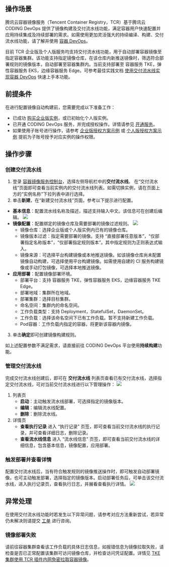 ## 操作场景 

腾讯云容器镜像服务（Tencent Container Registry，TCR）基于腾讯云 CODING DevOps 提供了镜像构建及交付流水线功能，满足容器用户快速配置并应用持续集成及持续部署的需求。如需使用更加灵活强大的持续编译、构建、交付流水线功能，请了解并使用 [容器 DevOps]( https://console.cloud.tencent.com/coding/container-devops)。

目前 TCR 企业版及个人版服务均支持交付流水线功能，用于自动部署容器镜像至指定容器集群。该功能支持指定镜像仓库，在该仓库内新推送镜像时，筛选符合部署规则的镜像版本，自动部署至容器集群内。当前支持部署至 容器服务 TKE，弹性容器服务 EKS，边缘容器服务 Edge。可参考最佳实践文档 [使用交付流水线实现容器 DevOps](https://cloud.tencent.com/document/product/1141/48186) 快速上手本功能。


## 前提条件 

在进行配置镜像自动构建前，您需要完成以下准备工作：
- 已成功 [购买企业版实例](https://cloud.tencent.com/document/product/1141/51110)，或已初始化个人版实例。
- 已开通 CODING DevOps 服务，并完成授权操作。详情请参见 [开通服务](https://cloud.tencent.com/document/product/1115/37268)。
- 如果使用子账号进行操作，请参考 [企业版授权方案示例](https://cloud.tencent.com/document/product/1141/41417) 或 [个人版授权方案示例](https://cloud.tencent.com/document/product/1141/41409) 提前为子账号授予对应实例的操作权限。

## 操作步骤

### 创建交付流水线
1. 登录 [容器镜像服务控制台](https://console.cloud.tencent.com/tcr)，选择左侧导航栏中的**交付流水线**。
在“交付流水线”页面即可查看当前实例内的交付流水线列表。如需切换实例，请在页面上方的“实例名称”下拉列表中进行选择。
2. 单击**新建**，在“新建交付流水线”页面，参考以下提示进行配置。
 - **基本信息**：配置流水线名称及描述，描述支持输入中文。该信息可在创建后编辑。
 ![](https://qcloudimg.tencent-cloud.cn/raw/7a72fb301ba50aa0da86231ef3c98c55.png)
 - **镜像配置**：配置绑定的镜像仓库及需要部署的镜像过滤规则。
 ![](https://qcloudimg.tencent-cloud.cn/raw/fe577d9d676c35d8dce0c00fce1d0a8a.png)
      - 镜像仓库：选择企业版或个人版实例内已有的镜像仓库。
      - 镜像版本过滤：指定需要部署的镜像。支持 “直接部署任意版本”，“仅部署指定名称版本”，“仅部署指定规则版本”。其中指定规则为正则表达式输入。
      - 镜像来源：可选择平台构建镜像或本地推送镜像。如该镜像仓库尚未配置镜像自动构建，可选择使用平台构建镜像。如需使用自建的 CI 服务构建镜像或手动打包镜像，可选择本地推送镜像。
 -  **应用部署**：配置镜像部署环境。
      -  部署平台：支持 容器服务 TKE，弹性容器服务 EKS，边缘容器服务 TKE Edge。
      -  部署地域：集群所在地域。
      -  部署集群：选择目标集群。
      -  命名空间：集群内的命名空间。
      -  工作负载类型：支持 Deployment，StatefulSet，DaemonSet。
      -  工作负载：选择该命名空间下已有工作负载。暂不支持新建工作负载。
      -  Pod容器：工作负载内指定的容器，将更新该容器内镜像。
3. 单击**确定**即可创建镜像构建规则。

如上述配置参数不满足需求，请直接前往 CODING DevOps 平台使用**持续构建**功能。

### 管理交付流水线
完成交付流水线创建后，即可在 **交付流水线** 列表页查看已有交付流水线，选择指定交付流水线，可对当前交付流水线进行以下管理操作：
![](https://qcloudimg.tencent-cloud.cn/raw/a3eb1792343f5c7700c79418320a0b96.png)
1. 列表页
    - **启动**：主动触发流水线部署，可选择指定的镜像版本。
    - **编辑**：编辑流水线配置。
    - **删除**：删除流水线。
2. 详情页
   - **查看执行记录**
进入 “执行记录” 页签，即可查看当前交付流水线的执行记录，并可查看详细日志，删除记录。
   - **查看流水线信息**
进入 “流水线信息” 页签，即可查看当前交付流水线的详细信息，包含基本信息，镜像配置，应用部署。
   
### 触发部署并查看详情
配置交付流水线后，当有符合触发规则的镜像推送操作时，即可触发自动部署镜像。也可主动触发部署，选择指定的镜像版本。启动部署任务后，可单击该交付流水线，进入执行记录页，查看执行日志，并展看查看执行详情。
![](https://qcloudimg.tencent-cloud.cn/raw/bce60d7f49149643e3912c6b6d2555fd.png)

## 异常处理
在使用交付流水线功能时若发生以下异常问题，请参考对应方法重新尝试，若异常仍未解决则请提交 [工单](https://console.cloud.tencent.com/workorder/category) 进行咨询。

### 镜像部署失败
请前往容器集群查看该工作负载的具体日志信息，如报错信息为镜像拉取失败，请检查是否已正常配置该集群可访问镜像仓库，并检查访问凭证配置。详情见 [TKE 集群使用 TCR 插件内网免密拉取容器镜像](https://cloud.tencent.com/document/product/1141/48184)。





